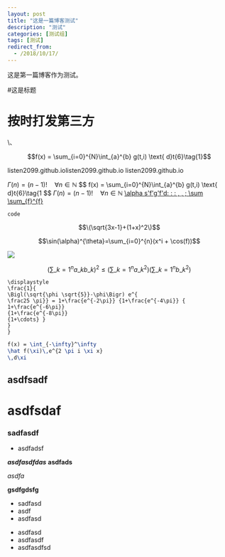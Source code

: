 ```yaml
---
layout: post
title: "这是一篇博客测试"
description: "测试"
categories: [测试组]
tags: [测试]
redirect_from:
  - /2018/10/17/
---
```

这是第一篇博客作为测试。

#这是标题
# 按时打发第三方
\、

$$f(x) = \sum_{i=0}^{N}\int_{a}^{b} g(t,i) \text{ d}t{6}\tag{1}$$


listen2099.github.iolisten2099.github.io
listen2099.github.io

$\Gamma(n) = (n-1)!\quad\forall n\in\mathbb N$
$$
f(x) = \sum_{i=0}^{N}\int_{a}^{b} g(t,i) \text{ d}t{6}\tag{1
$$
$\Gamma(n) = (n-1)!\quad\forall n\in\mathbb N$
<u>\alpha s'f'g'f'd\: \: \: \, \, \; \sum \sum_{f}^{f}</u>

```
code
```

$$\(\sqrt{3x-1}+(1+x)^2\)$$

$$\sin(\alpha)^{\theta}=\sum_{i=0}^{n}(x^i + \cos(f))$$

<img src="http://www.forkosh.com/mathtex.cgi? \Large x=\frac{-b\pm\sqrt{b^2-4ac}}{2a}">

```math
\displaystyle
\left( \sum\_{k=1}^n a\_k b\_k \right)^2
\leq
\left( \sum\_{k=1}^n a\_k^2 \right)
\left( \sum\_{k=1}^n b\_k^2 \right)
```
```katex
\displaystyle
\frac{1}{
\Bigl(\sqrt{\phi \sqrt{5}}-\phi\Bigr) e^{
\frac25 \pi}} = 1+\frac{e^{-2\pi}} {1+\frac{e^{-4\pi}} {
1+\frac{e^{-6\pi}}
{1+\frac{e^{-8\pi}}
{1+\cdots} }
}
}
```
```latex
f(x) = \int_{-\infty}^\infty
\hat f(\xi)\,e^{2 \pi i \xi x}
\,d\xi
```

## asdfsadf

# asdfsdaf

### sadfasdf

* asdfadsf

***asdfasdfdas***
**asdfads**

*asdfa*

****gsdfgdsfg****

* sadfasd
* asdf
* asdfasd


- asdfasd
- asdfasdf
- asdfasdfsd















